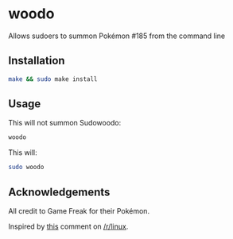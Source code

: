 # woodo

Allows sudoers to summon Pokémon #185 from the command line

## Installation

```bash
make && sudo make install
```

## Usage

This will not summon Sudowoodo:

```bash
woodo
```

This will:

```bash
sudo woodo
```

## Acknowledgements

All credit to Game Freak for their Pokémon.

Inspired by [this](http://www.reddit.com/r/linux/comments/1yy1c4/sudo_woodo/) comment on [/r/linux](http://www.reddit.com/r/linux).
